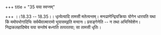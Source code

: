 +++
title = "35 यया स्वप्नम्"

+++
।।18.33 -- 18.35।। धृत्येत्यादि तामसी मतेत्यन्तम्। मनःप्राणेन्द्रियक्रियाः योगेन धारयति यथा किं ममोपभोगादिभिः सर्वथैवात्मारामो भूयासम्इति मन्वानः। प्रसङ्गेनेति -- न तथा अभिनिवेशेन। निद्राकलहादिष्वेव यया सन्तोषं बध्नाति तत्परतया; सा तामसी धृतिः।

